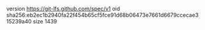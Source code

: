 version https://git-lfs.github.com/spec/v1
oid sha256:eb2ec1b2940fa22f454b65cf5fce91d68b06473e7661d6679ccecae315239a40
size 1439
